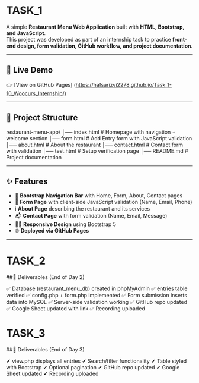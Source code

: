 # TASK_1

A simple **Restaurant Menu Web Application** built with **HTML, Bootstrap, and JavaScript**.  
This project was developed as part of an internship task to practice **front-end design, form validation, GitHub workflow, and project documentation**.

---

## 🚀 Live Demo
👉 [View on GitHub Pages] (https://hafsarizvi2278.github.io/Task_1-10_Woocurs_Internship/)

---

## 📂 Project Structure
restaurant-menu-app/
│── index.html # Homepage with navigation + welcome section
│── form.html # Add Entry form with JavaScript validation
│── about.html # About the restaurant
│── contact.html # Contact form with validation
│── test.html # Setup verification page
│── README.md # Project documentation



---

## ✨ Features
- 📌 **Bootstrap Navigation Bar** with Home, Form, About, Contact pages  
- 📝 **Form Page** with client-side JavaScript validation (Name, Email, Phone)  
- ℹ️ **About Page** describing the restaurant and its services  
- 📬 **Contact Page** with form validation (Name, Email, Message)  
- 👩‍💻 **Responsive Design** using Bootstrap 5  
- 🌐 **Deployed via GitHub Pages**  

---
# TASK_2

##📌 Deliverables (End of Day 2)

✅ Database (restaurant_menu_db) created in phpMyAdmin
✅ entries table verified
✅ config.php + form.php implemented
✅ Form submission inserts data into MySQL
✅ Server-side validation working
✅ GitHub repo updated
✅ Google Sheet updated with link
✅ Recording uploaded




# TASK_3


##📌 Deliverables (End of Day 3)

✔ view.php displays all entries
✔ Search/filter functionality
✔ Table styled with Bootstrap
✔ Optional pagination
✔ GitHub repo updated
✔ Google Sheet updated
✔ Recording uploaded
